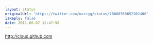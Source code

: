 ```yaml
---
layout: status
originalUrl: 'https://twitter.com/marcgg/status/78080760652902400'
isReply: false
date: 2011-06-07 12:47:58
---
```


http://cloud.github.com
